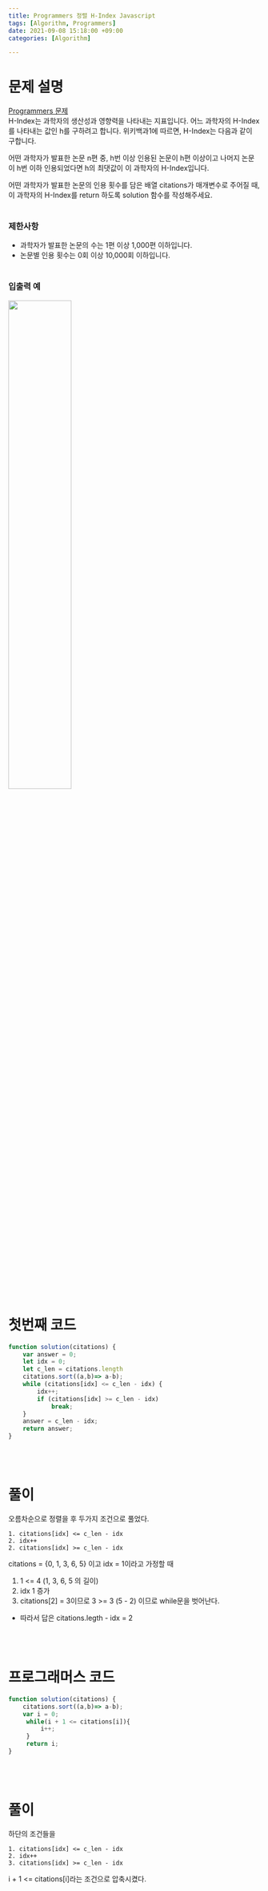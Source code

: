 ```yaml
---
title: Programmers 정렬 H-Index Javascript
tags: [Algorithm, Programmers]
date: 2021-09-08 15:18:00 +09:00
categories: [Algorithm]

---
```


# 문제 설명
[Programmers 문제](https://programmers.co.kr/learn/courses/30/lessons/42747)  
H-Index는 과학자의 생산성과 영향력을 나타내는 지표입니다. 어느 과학자의 H-Index를 나타내는 값인 h를 구하려고 합니다. 위키백과1에 따르면, H-Index는 다음과 같이 구합니다.

어떤 과학자가 발표한 논문 n편 중, h번 이상 인용된 논문이 h편 이상이고 나머지 논문이 h번 이하 인용되었다면 h의 최댓값이 이 과학자의 H-Index입니다.

어떤 과학자가 발표한 논문의 인용 횟수를 담은 배열 citations가 매개변수로 주어질 때, 이 과학자의 H-Index를 return 하도록 solution 함수를 작성해주세요.
<br><br>
### 제한사항
- 과학자가 발표한 논문의 수는 1편 이상 1,000편 이하입니다.  
- 논문별 인용 횟수는 0회 이상 10,000회 이하입니다.
<br><br>
### 입출력 예
<img src="https://user-images.githubusercontent.com/34102064/132449164-22e11897-e6c2-4885-a8c8-c5184b33b6d1.png" width="50%" height="50%">  
<br><br><br>

# 첫번째 코드
```js
function solution(citations) {
    var answer = 0;
	let idx = 0;
    let c_len = citations.length
    citations.sort((a,b)=> a-b);
    while (citations[idx] <= c_len - idx) {
        idx++;
        if (citations[idx] >= c_len - idx)
            break;
    }
    answer = c_len - idx;
    return answer;
}
```  
<br><br>
# 풀이
오름차순으로 정렬을 후 두가지 조건으로 풀었다.
```
1. citations[idx] <= c_len - idx
2. idx++
2. citations[idx] >= c_len - idx
```
citations = {0, 1, 3, 6, 5} 이고 idx = 1이라고 가정할 때 
1. 1 <= 4  (1, 3, 6, 5 의 길이)  
2. idx 1 증가
3. citations[2] = 3이므로 3 >= 3 (5 - 2) 이므로 while문을 벗어난다.  
-  따라서 답은 citations.legth - idx = 2

<br><br>  
# 프로그래머스 코드
```js
function solution(citations) {
    citations.sort((a,b)=> a-b);
    var i = 0;
     while(i + 1 <= citations[i]){
         i++;
     }
     return i;
}
```  
<br><br>
# 풀이
하단의 조건들을 
```
1. citations[idx] <= c_len - idx
2. idx++
3. citations[idx] >= c_len - idx  
```
i + 1 <= citations[i]라는 조건으로 압축시켰다.
